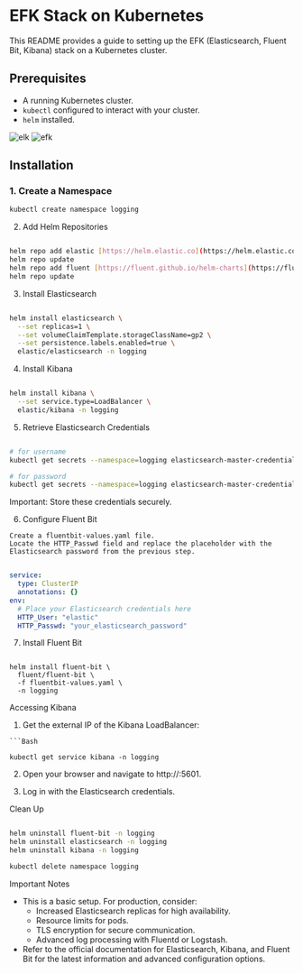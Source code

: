 # EFK Stack on Kubernetes

This README provides a guide to setting up the EFK (Elasticsearch, Fluent Bit, Kibana) stack on a Kubernetes cluster.

## Prerequisites

* A running Kubernetes cluster.
* `kubectl` configured to interact with your cluster.
* `helm` installed.

![elk](https://github.com/user-attachments/assets/2cb0d189-87f0-4d10-ab6a-971a1b22e0fa)
![efk](https://github.com/user-attachments/assets/2344983b-3e89-4b80-b275-966ad2dd851d)



## Installation

### 1. Create a Namespace

```Bash
kubectl create namespace logging
```
2. Add Helm Repositories
```Bash

helm repo add elastic [https://helm.elastic.co](https://helm.elastic.co)
helm repo update
helm repo add fluent [https://fluent.github.io/helm-charts](https://fluent.github.io/helm-charts)
helm repo update
```
3. Install Elasticsearch
```Bash

helm install elasticsearch \
  --set replicas=1 \
  --set volumeClaimTemplate.storageClassName=gp2 \
  --set persistence.labels.enabled=true \
  elastic/elasticsearch -n logging
```
4. Install Kibana
   
```Bash

helm install kibana \
  --set service.type=LoadBalancer \
  elastic/kibana -n logging
```
5. Retrieve Elasticsearch Credentials
```Bash

# for username
kubectl get secrets --namespace=logging elasticsearch-master-credentials -ojsonpath='{.data.username}' | base64 -d

# for password
kubectl get secrets --namespace=logging elasticsearch-master-credentials -ojsonpath='{.data.password}' | base64 -d
```
Important: Store these credentials securely.

6. Configure Fluent Bit
   
```
Create a fluentbit-values.yaml file.
Locate the HTTP_Passwd field and replace the placeholder with the Elasticsearch password from the previous step.
```

```YAML

service:
  type: ClusterIP
  annotations: {}
env:
  # Place your Elasticsearch credentials here
  HTTP_User: "elastic"
  HTTP_Passwd: "your_elasticsearch_password" 
```
7. Install Fluent Bit

```

helm install fluent-bit \
  fluent/fluent-bit \
  -f fluentbit-values.yaml \
  -n logging
```
Accessing Kibana
1. Get the external IP of the Kibana LoadBalancer:
```
```Bash

kubectl get service kibana -n logging
```
2. Open your browser and navigate to http://<EXTERNAL-IP>:5601.

3. Log in with the Elasticsearch credentials.

Clean Up

```Bash

helm uninstall fluent-bit -n logging
helm uninstall elasticsearch -n logging
helm uninstall kibana -n logging

kubectl delete namespace logging
```
Important Notes
* This is a basic setup. For production, consider:
  * Increased Elasticsearch replicas for high availability.
  * Resource limits for pods.
  * TLS encryption for secure communication.
  * Advanced log processing with Fluentd or Logstash.
* Refer to the official documentation for Elasticsearch, Kibana, and Fluent Bit for the latest information and advanced configuration options.
